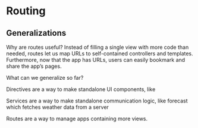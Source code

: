 # Routing

## Generalizations

Why are routes useful? Instead of filling a single view with more code than needed, routes let us map URLs to self-contained controllers and templates. Furthermore, now that the app has URLs, users can easily bookmark and share the app’s pages.

What can we generalize so far?

Directives are a way to make standalone UI components, like <app-info>

Services are a way to make standalone communication logic, like forecast which fetches weather data from a server

Routes are a way to manage apps containing more views.
